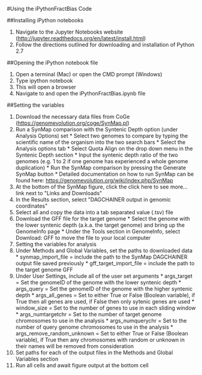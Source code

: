 #Using the iPythonFractBias Code

##Installing iPython notebooks
1. Navigate to the Jupyter Notebooks website (http://jupyter.readthedocs.org/en/latest/install.html)
2. Follow the directions outlined for downloading and installation of Python 2.7

##Opening the iPython notebook file
1. Open a terminal (Mac) or open the CMD prompt (Windows)
2. Type ipython notebook
3. This will open a browser
4. Navigate to and open the iPythonFractBias.ipynb file

##Setting the variables
1. Download the necessary data files from CoGe (https://genomevolution.org/coge/SynMap.pl)
  1. Run a SynMap comparison with the Syntenic Depth option (under Analysis Options) set
    * Select two genomes to compare by typing the scientific name of the organism into the two search bars
    * Select the Analysis options tab
    * Select Quota Align on the drop down menu in the Syntenic Depth section
    * Input the syntenic depth ratio of the two genomes (e.g. 1 to 2 if one genome has experienced a whole genome duplication)
    * Run the SynMap comparison by pressing the Generate SynMap button
    * Detailed documentation on how to run SynMap can be found here: https://genomevolution.org/wiki/index.php/SynMap
  2. At the bottom of the SynMap figure, click the click here to see more... link next to "Links and Downloads"
  3. In the Results section, select "DAGCHAINER output in genomic coordinates"
  4. Select all and copy the data into a tab separated value (.tsv) file
  5. Download the GFF file for the target genome
    * Select the genome with the lower syntenic depth (a.k.a. the target genome) and bring up the GenomeInfo page
    * Under the Tools section in GenomeInfo, select Download: GFF to move the file to your local computer
2. Setting the variables for analysis
  1. Under Methods and Global Variables, set the paths to downloaded data
    * synmap_import_file = include the path to the SynMap DAGCHAINER output file saved previously
    * gff_target_import_file = include the path to the target genome GFF
  2. Under User Settings, include all of the user set arguments
    * args_target = Set the genomeID of the genome with the lower syntenic depth
    * args_query = Set the genomeID of the genome with the higher syntenic depth
    * args_all_genes = Set to either True or False (Boolean variable), if True then all genes are used, if False then only sytenic genes are used
    * window_size = Set to the number of genes to use in each sliding window
    * args_numtargetchr = Set to the number of target genome chromosomes to use in the analysis
    * args_numquerychr = Set to the number of query genome chromosomes to use in the analysis
    * args_remove_random_unknown = Set to either True or False (Boolean variable), if True then any chromosomes with random or unknown in their names will be removed from consideration
  3. Set paths for each of the output files in the Methods and Global Variables section
3. Run all cells and await figure output at the bottom cell
